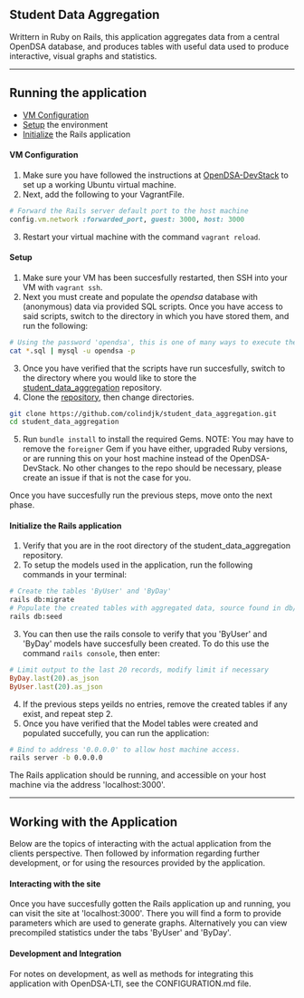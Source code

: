 Student Data Aggregation
----------------

Writtern in Ruby on Rails, this application aggregates data from a central OpenDSA database, and produces tables with useful data used to produce interactive, visual graphs and statistics.

---

## Running the application
- [VM Configuration](#VMConfiguration)
- [Setup](#Setup) the environment
- [Initialize](#Initialize) the Rails application

#### VM Configuration
1. Make sure you have followed the instructions at  [OpenDSA-DevStack](https://github.com/OpenDSA/OpenDSA-DevStack) to set up a working Ubuntu virtual machine.
2. Next, add the following to your VagrantFile.
```ruby
# Forward the Rails server default port to the host machine
config.vm.network :forwarded_port, guest: 3000, host: 3000
```
3. Restart your virtual machine with the command ```vagrant reload```.

#### Setup
1. Make sure your VM has been succesfully restarted, then SSH into your VM with ```vagrant ssh```.
2. Next you must create and populate the _opendsa_ database with (anonymous) data via provided SQL scripts. Once you have access to said scripts, switch to the directory in which you have stored them, and run the following:
```sh
# Using the password 'opendsa', this is one of many ways to execute the provided scripts.
cat *.sql | mysql -u opendsa -p
```
3. Once you have verified that the scripts have run succesfully, switch to the directory where you would like to store the [student_data_aggregation](https://github.com/colindjk/student_data_aggregation) repository.
4. Clone the [repository](https://github.com/colindjk/student_data_aggregation.git), then change directories.
```sh
git clone https://github.com/colindjk/student_data_aggregation.git
cd student_data_aggregation
```
5. Run ```bundle install``` to install the required Gems.
NOTE: You may have to remove the ```foreigner``` Gem if you have either, upgraded Ruby versions, or are running this on your host machine instead of the OpenDSA-DevStack. No other changes to the repo should be necessary, please create an issue if that is not the case for you.

Once you have succesfully run the previous steps, move onto the next phase.

#### Initialize the Rails application
1. Verify that you are in the root directory of the student_data_aggregation repository.
2. To setup the models used in the application, run the following commands in your terminal:
```sh
# Create the tables 'ByUser' and 'ByDay'
rails db:migrate
# Populate the created tables with aggregated data, source found in db/seeds.rb
rails db:seed
```
3. You can then use the rails console to verify that you 'ByUser' and 'ByDay' models have succesfully been created. To do this use the command ```rails console```, then enter:
```ruby
# Limit output to the last 20 records, modify limit if necessary
ByDay.last(20).as_json
ByUser.last(20).as_json
```
4. If the previous steps yeilds no entries, remove the created tables if any exist, and repeat step 2.
5. Once you have verified that the Model tables were created and populated succefully, you can run the application:
```sh
# Bind to address '0.0.0.0' to allow host machine access.
rails server -b 0.0.0.0
```
The Rails application should be running, and accessible on your host machine via the address 'localhost:3000'.

---

## Working with the Application
Below are the topics of interacting with the actual application from the clients perspective. Then followed by information regarding further development, or for using the resources provided by the application.
#### Interacting with the site
Once you have succesfully gotten the Rails application up and running, you can visit the site at 'localhost:3000'. There you will find a form to provide parameters which are used to generate graphs. Alternatively you can view precompiled statistics under the tabs 'ByUser' and 'ByDay'.
#### Development and Integration
For notes on development, as well as methods for integrating this application with OpenDSA-LTI, see the CONFIGURATION.md file.

